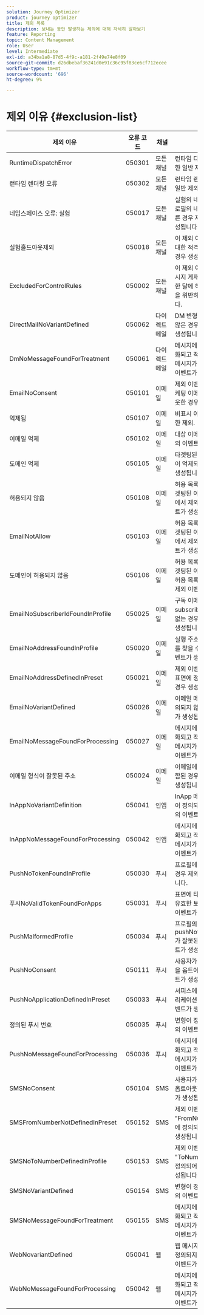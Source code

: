 ```yaml
---
solution: Journey Optimizer
product: journey optimizer
title: 제외 목록
description: 보내는 동안 발생하는 제외에 대해 자세히 알아보기
feature: Reporting
topic: Content Management
role: User
level: Intermediate
exl-id: a34ba1a8-87d5-4f9c-a181-2f49e74e8f09
source-git-commit: d26dbebaf36241d0e91c36c95f83ce6cf712ecee
workflow-type: tm+mt
source-wordcount: '696'
ht-degree: 9%

---
```


# 제외 이유 {#exclusion-list}

| 제외 이유 | 오류 코드 | 채널 | 설명 |
|-|-|-|-|
| RuntimeDispatchError | 050301 | 모든 채널 | 런타임 디스패치 오류에 대한 일반 제외 이벤트. |
| 런타임 렌더링 오류 | 050302 | 모든 채널 | 런타임 렌더링 오류에 대한 일반 제외 이벤트. |
| 네임스페이스 오류: 실험 | 050017 | 모든 채널 | 실험의 네임스페이스가 프로필의 네임스페이스와 다른 경우 제외 이벤트가 생성됩니다. |
| 실험홀드아웃제외 | 050018 | 모든 채널 | 이 제외 이벤트는 실험에 대한 적격 처리가 &quot;보류&quot;인 경우 생성됩니다. |
| ExcludedForControlRules | 050002 | 모든 채널 | 이 제외 이벤트는 현재 메시지 게재가 제어 규칙(예: 한 달에 허용된 이메일 수)을 위반하는 경우 생성됩니다. |
| DirectMailNoVariantDefined | 050062 | 다이렉트 메일 | DM 변형에서 가 정의되지 않은 경우 제외 이벤트가 생성됩니다. |
| DmNoMessageFoundForTreatment | 050061 | 다이렉트 메일 | 메시지에 대해 실험이 활성화되고 적격 처리에 대한 메시지가 없는 경우 제외 이벤트가 생성됩니다. |
| EmailNoConsent | 050101 | 이메일 | 제외 이벤트는 사용자가 마케팅 이메일 수신을 옵트아웃한 경우 생성됩니다. |
| 억제됨 | 050107 | 이메일 | 비표시 이유 중 하나로 인한 제외. |
| 이메일 억제 | 050102 | 이메일 | 대상 이메일이 억제되면 제외 이벤트가 생성됩니다. |
| 도메인 억제 | 050105 | 이메일 | 타겟팅된 이메일의 도메인이 억제되면 제외 이벤트가 생성됩니다. |
| 허용되지 않음 | 050108 | 이메일 | 허용 목록이 활성화되고 타겟팅된 이메일이 허용 목록에서 제외될 때 제외 이벤트가 생성됩니다. |
| EmailNotAllow | 050103 | 이메일 | 허용 목록이 활성화되고 타겟팅된 이메일이 허용 목록에서 제외될 때 제외 이벤트가 생성됩니다. |
| 도메인이 허용되지 않음 | 050106 | 이메일 | 허용 목록이 활성화되고 타겟팅된 이메일의 도메인이 허용 목록에서 제외될 때 제외 이벤트가 생성됩니다. |
| EmailNoSubscriberIdFoundInProfile | 050025 | 이메일 | 구독 이메일의 프로필에서 subscriberId를 찾을 수 없는 경우 제외 이벤트가 생성됩니다. |
| EmailNoAddressFoundInProfile | 050020 | 이메일 | 실행 주소에서 이메일 주소를 찾을 수 없을 때 제외 이벤트가 생성됩니다. |
| EmailNoAddressDefinedInPreset | 050021 | 이메일 | 제외 이벤트는 실행 주소가 표면에 정의되어 있지 않은 경우 생성됩니다. |
| EmailNoVariantDefined | 050026 | 이메일 | 이메일 메시지에 변형이 정의되지 않으면 제외 이벤트가 생성됩니다. |
| EmailNoMessageFoundForProcessing | 050027 | 이메일 | 메시지에 대해 실험이 활성화되고 적격 처리에 대한 메시지가 없는 경우 제외 이벤트가 생성됩니다. |
| 이메일 형식이 잘못된 주소 | 050024 | 이메일 | 이메일에 잘못된 주소가 포함된 경우 제외 이벤트가 생성됩니다. |
| InAppNoVariantDefinition | 050041 | 인앱 | InApp 메시지에 대한 변형이 정의되지 않은 경우 제외 이벤트가 생성됩니다. |
| InAppNoMessageFoundForProcessing | 050042 | 인앱 | 메시지에 대해 실험이 활성화되고 적격 처리에 대한 메시지가 없는 경우 제외 이벤트가 생성됩니다. |
| PushNoTokenFoundInProfile | 050030 | 푸시 | 프로필에 푸시 토큰이 없을 경우 제외 이벤트가 생성됩니다. |
| 푸시NoValidTokenFoundForApps | 050031 | 푸시 | 표면에 타겟팅된 앱에 대한 유효한 토큰이 없으면 제외 이벤트가 생성됩니다. |
| PushMalformedProfile | 050034 | 푸시 | 프로필의 pushNotificationDetails가 잘못된 경우 제외 이벤트가 생성됩니다. |
| PushNoConsent | 050111 | 푸시 | 사용자가 마케팅 푸시 알림을 옵트아웃하면 제외 이벤트가 생성됩니다. |
| PushNoApplicationDefinedInPreset | 050033 | 푸시 | 서피스에 타겟에 대한 애플리케이션이 없으면 제외 이벤트가 생성됩니다. |
| 정의된 푸시 번호 | 050035 | 푸시 | 변형이 정의되지 않으면 제외 이벤트가 생성됩니다. |
| PushNoMessageFoundForProcessing | 050036 | 푸시 | 메시지에 대해 실험이 활성화되고 적격 처리에 대한 메시지가 없는 경우 제외 이벤트가 생성됩니다. |
| SMSNoConsent | 050104 | SMS | 사용자가 마케팅 SMS를 옵트아웃하면 제외 이벤트가 생성됩니다. |
| SMSFromNumberNotDefinedInPreset | 050152 | SMS | 제외 이벤트는 &quot;FromNumber&quot;가 표면에 정의되어 있지 않을 때 생성됩니다. |
| SMSNoToNumberDefinedInProfile | 050153 | SMS | 제외 이벤트는 &quot;ToNumber&quot;가 표면에 정의되어 있지 않을 때 생성됩니다. |
| SMSNoVariantDefined | 050154 | SMS | 변형이 정의되지 않으면 제외 이벤트가 생성됩니다. |
| SMSNoMessageFoundForTreatment | 050155 | SMS | 메시지에 대해 실험이 활성화되고 적격 처리에 대한 메시지가 없는 경우 제외 이벤트가 생성됩니다. |
| WebNovariantDefined | 050041 | 웹 | 웹 메시지에 대한 변형이 정의되지 않은 경우 제외 이벤트가 생성됩니다. |
| WebNoMessageFoundForProcessing | 050042 | 웹 | 메시지에 대해 실험이 활성화되고 적격 처리에 대한 메시지가 없는 경우 제외 이벤트가 생성됩니다. |
